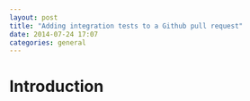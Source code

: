 ```yaml
---
layout: post
title: "Adding integration tests to a Github pull request"
date: 2014-07-24 17:07
categories: general
---
```


# Introduction
